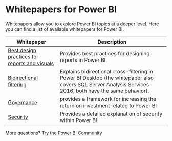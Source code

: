 <properties
   pageTitle="Whitepapers for Power BI"
   description="Whitepapers allow you to explore Power BI topics at a deeper level."
   services="powerbi"
   documentationCenter=""
   authors="guyinacube"
   manager="erikre"
   backup=""
   editor=""
   tags=""
   qualityFocus="no"
   qualityDate=""/>

<tags
   ms.service="powerbi"
   ms.devlang="NA"
   ms.topic="article"
   ms.tgt_pltfrm="NA"
   ms.workload="powerbi"
   ms.date="03/30/2017"
   ms.author="asaxton"/>
# Whitepapers for Power BI

Whitepapers allow you to explore Power BI topics at a deeper level. Here you can find a list of available whitepapers for Power BI.

|Whitepaper|Description|
|---|---|
|[Best design practices for reports and visuals](powerbi-service-visualization-best-practices.md)|Provides best practices for designing reports in Power BI.|
|[Bidirectional filtering](powerbi-desktop-bidirectional-filtering.md)|Explains bidirectional cross-filtering in Power BI Desktop (the whitepaper also covers SQL Server Analysis Services 2016, both have the same behavior).|
|[Governance](powerbi-admin-governance.md)|provides a framework for increasing the return on investment related to Power BI|
|[Security](powerbi-admin-power-bi-security.md)|Provides a detailed explanation of security within Power BI.|

More questions? [Try the Power BI Community](http://community.powerbi.com/)